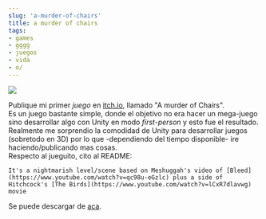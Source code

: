 ```yaml
---
slug: 'a-murder-of-chairs'  
title: a murder of chairs  
tags:  
- games  
- gggg  
- juegos  
- vida  
- o/    
---
```


![](http://i.imgur.com/0wV4dKf.png)

Publique mi primer *juego* en [itch.io](http://itch.io/), llamado "A murder of Chairs".  
Es un juego bastante simple, donde el objetivo no era hacer un mega-juego sino desarrollar algo con Unity en modo *first-person* y esto fue el resultado. Realmente me sorprendio la comodidad de Unity para desarrollar juegos (sobretodo en 3D) por lo que -dependiendo del tiempo disponible- ire haciendo/publicando mas cosas.  
Respecto al jueguito, cito al README:  

    It's a nightmarish level/scene based on Meshuggah's video of [Bleed](https://www.youtube.com/watch?v=qc98u-eGzlc) plus a side of Hitchcock's [The Birds](https://www.youtube.com/watch?v=lCxR7dlavwg) movie

Se puede descargar de [aca](http://23chambers.itch.io/a-murder-of-chairs).
